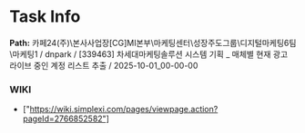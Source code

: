 # Task Info

**Path:** 카페24(주)\본사사업장\[CG]MI본부\마케팅센터\성장주도그룹\디지털마케팅6팀\마케팅1 / dnpark / [339463] 차세대마케팅솔루션 시스템 기획 _ 매체별 현재 광고 라이브 중인 계정 리스트 추출 / 2025-10-01_00-00-00

### WIKI
- ["https://wiki.simplexi.com/pages/viewpage.action?pageId=2766852582"]

